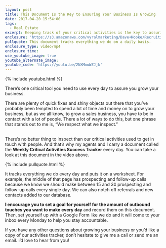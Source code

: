 ```yaml
---
layout: post
title: This Document Is the Key to Ensuring Your Business Is Growing
date: 2017-04-20 15:54:00
tags:
  - Real Estate
excerpt: Keeping track of your critical activities is the key to assuring you grow your business. Here’s how our team does it.
enclosure: 'https://s3.amazonaws.com/vyralmarketing/Dave+Hooke/Recruiting+Videos/Central+PA+Real+Estate+Agent-+How+we+track+our+critical+activities.mp4'
pullquote: This document tracks everything we do on a daily basis.
enclosure_type: video/mp4
enclosure_time:
use_youtube_image: true
youtube_alternate_image:
youtube_code: 'https://youtu.be/2NXMmoWZJjk'
---
```



{% include youtube.html %}

There’s one critical tool you need to use every day to assure you grow your business.

There are plenty of quick fixes and shiny objects out there that you’ve probably been tempted to spend a lot of time and money on to grow your business, but as we all know, to grow a sales business, you have to be in contact with a lot of people. There a lot of ways to do this, but one phrase that stands out to me is, “We respect what we inspect.”

<br>There’s no better thing to inspect than our critical activities used to get in touch with people. And that’s why my agents and I carry a document called the **Weekly Critical Activities Success Tracker** every day. You can take a look at this document in the video above.

{% include pullquote.html %}

It tracks everything we do every day and puts it on a worksheet. For example, the middle of that page has prospecting and follow-up calls because we know we should make between 15 and 30 prospecting and follow-up calls every single day. We can also notch off referrals and new contacts added to our database.

**I encourage you to set a goal for yourself for the amount of outbound touches you want to make every day** and record them on this document. Then, set yourself up with a Google Form like we do and it will come to your inbox every Monday to help you stay accountable.

If you have any other questions about growing your business or you’d like a copy of our activities tracker, don’t hesitate to give me a call or send me an email. I’d love to hear from you!